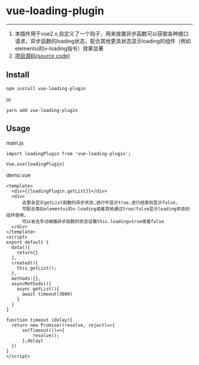 # vue-loading-plugin
---
1. 本插件用于vue2.x,自定义了一个钩子，用来放置异步函数可以获取各种接口请求，异步函数的loading状态，配合其他更具状态显示loading的组件（例如elementui的v-loading指令）效果显著
2. [项目源码(source code)](https://github.com/Fuphoenixes/vue-loading-plugin)


## Install

```
npm install vue-loading-plugin
```
or
```
yarn add vue-loading-plugin
```


## Usage

main.js
```
import loadingPlugin from 'vue-loading-plugin';

Vue.use(loadingPlugin)

```
demo.vue
```
<template>
  <div>{{loadingPlugin.getList}}</div> 
  <div>
      这里会显示getList函数的异步状态,进行中显示true,进行结束则显示false，
      可配合类似elementui的v-loading或者其他通过true/false显示loading状态的组件使用，
      可以省去手动根据异步函数的状态设置this.loading=true或者false
  </div>   
</template>
<script>
export default {
  data(){
    return{}
  },
  created(){
    this.getList();
  },
  methods:{},
  asyncMethods(){
    async getList(){
      await timeout(3000)
    }
  }
}

function timeout (delay){
  return new Promise((resolve, reject)=>{
      setTimeout(()=>{
          resolve();
      },delay)
  })
}
</script>   
```
